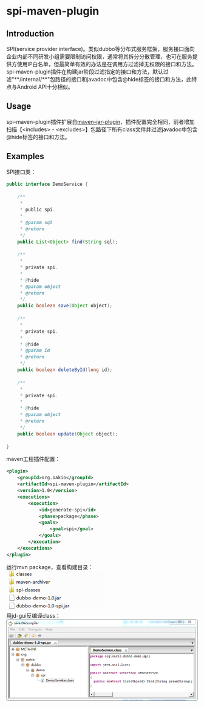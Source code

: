 # spi-maven-plugin
## Introduction
SPI(service provider interface)。类似dubbo等分布式服务框架，服务接口面向企业内部不同研发小组需要限制访问权限，通常将其拆分分散管理，也可在服务提供方使用IP白名单，但最简单有效的办法是在调用方过滤掉无权限的接口和方法。<br>spi-maven-plugin插件在构建jar阶段过滤指定的接口和方法，默认过滤"\*\*/internal/\*\*"包路径的接口和javadoc中包含@hide标签的接口和方法，此特点与Android API十分相似。
## Usage
spi-maven-plugin插件扩展自[maven-jar-plugin](http://maven.apache.org/plugins/maven-jar-plugin/)，插件配置完全相同，前者增加扫描【\<includes> - \<excludes>】包路径下所有class文件并过滤javadoc中包含@hide标签的接口和方法。
## Examples
SPI接口类：
```java
public interface DemoService {
	
	/**
	 * 
	 * public spi.
	 *
	 * @param sql
	 * @return
	 */
	public List<Object> find(String sql);
	
	/**
	 * 
	 * private spi.
	 *
	 * @hide
	 * @param object
	 * @return
	 */
	public boolean save(Object object);
	
	/**
	 * 
	 * private spi.
	 *
	 * @hide
	 * @param id
	 * @return
	 */
	public boolean deleteById(long id);
	
	/**
	 * 
	 * private spi.
	 * 
	 * @hide
	 * @param object
	 * @return
	 */
	public boolean update(Object object);

}
```
maven工程插件配置：
```xml
<plugin>
	<groupId>org.oakio</groupId>
	<artifactId>spi-maven-plugin</artifactId>
	<version>1.0</version>
	<executions>
		<execution>
			<id>generate-spi</id>
			<phase>package</phase>
			<goals>
				<goal>spi</goal>
			</goals>
		</execution>
	</executions>
</plugin>
```
运行mvn package，查看构建目录：<br>
![](https://raw.githubusercontent.com/quasim/spi-maven-plugin/master/screenshot/1.png)<br>
用jd-gui反编译class：<br>
![](https://raw.githubusercontent.com/quasim/spi-maven-plugin/master/screenshot/2.png)<br>

